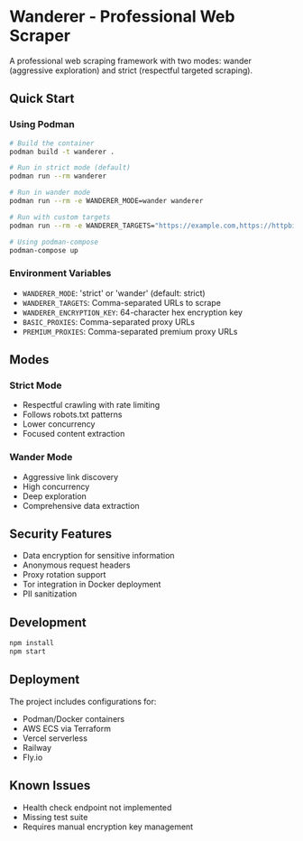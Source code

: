 # Wanderer - Professional Web Scraper

A professional web scraping framework with two modes: wander (aggressive exploration) and strict (respectful targeted scraping).

## Quick Start

### Using Podman

```bash
# Build the container
podman build -t wanderer .

# Run in strict mode (default)
podman run --rm wanderer

# Run in wander mode  
podman run --rm -e WANDERER_MODE=wander wanderer

# Run with custom targets
podman run --rm -e WANDERER_TARGETS="https://example.com,https://httpbin.org" wanderer

# Using podman-compose
podman-compose up
```

### Environment Variables

- `WANDERER_MODE`: 'strict' or 'wander' (default: strict)
- `WANDERER_TARGETS`: Comma-separated URLs to scrape
- `WANDERER_ENCRYPTION_KEY`: 64-character hex encryption key
- `BASIC_PROXIES`: Comma-separated proxy URLs
- `PREMIUM_PROXIES`: Comma-separated premium proxy URLs

## Modes

### Strict Mode
- Respectful crawling with rate limiting
- Follows robots.txt patterns
- Lower concurrency
- Focused content extraction

### Wander Mode  
- Aggressive link discovery
- High concurrency
- Deep exploration
- Comprehensive data extraction

## Security Features

- Data encryption for sensitive information
- Anonymous request headers
- Proxy rotation support
- Tor integration in Docker deployment
- PII sanitization

## Development

```bash
npm install
npm start
```

## Deployment

The project includes configurations for:
- Podman/Docker containers
- AWS ECS via Terraform
- Vercel serverless
- Railway
- Fly.io

## Known Issues

- Health check endpoint not implemented
- Missing test suite
- Requires manual encryption key management
